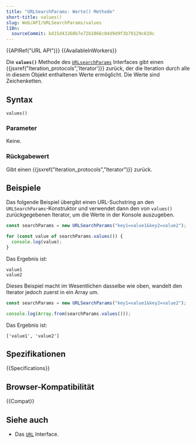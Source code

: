```yaml
---
title: "URLSearchParams: Werte() Methode"
short-title: values()
slug: Web/API/URLSearchParams/values
l10n:
  sourceCommit: bd15d43260b7e72b1066c04d9d9f3b79129c619c
---
```


{{APIRef("URL API")}} {{AvailableInWorkers}}

Die **`values()`** Methode des [`URLsearchParams`](/de/docs/Web/API/URLSearchParams)
Interfaces gibt einen {{jsxref("Iteration_protocols",'Iterator')}} zurück, der die Iteration
durch alle in diesem Objekt enthaltenen Werte ermöglicht. Die Werte sind Zeichenketten.

## Syntax

```js-nolint
values()
```

### Parameter

Keine.

### Rückgabewert

Gibt einen {{jsxref("Iteration_protocols","Iterator")}} zurück.

## Beispiele

Das folgende Beispiel übergibt einen URL-Suchstring an den `URLSearchParams`-Konstruktor und verwendet dann den von `values()` zurückgegebenen Iterator, um die Werte in der Konsole auszugeben.

```js
const searchParams = new URLSearchParams("key1=value1&key2=value2");

for (const value of searchParams.values()) {
  console.log(value);
}
```

Das Ergebnis ist:

```plain
value1
value2
```

Dieses Beispiel macht im Wesentlichen dasselbe wie oben, wandelt den Iterator jedoch zuerst in ein Array um.

```js
const searchParams = new URLSearchParams("key1=value1&key2=value2");

console.log(Array.from(searchParams.values()));
```

Das Ergebnis ist:

```plain
['value1', 'value2']
```

## Spezifikationen

{{Specifications}}

## Browser-Kompatibilität

{{Compat}}

## Siehe auch

- Das [`URL`](/de/docs/Web/API/URL) Interface.
